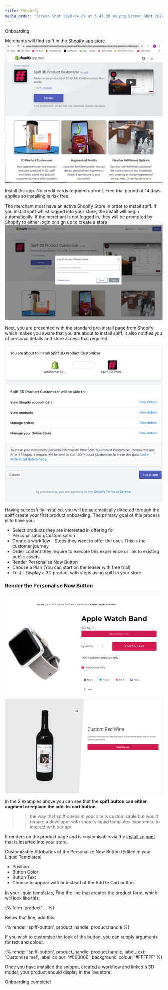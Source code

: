 ```yaml
---
title: tShopify
media_order: 'Screen Shot 2020-04-29 at 5.47.30 am.png,Screen Shot 2020-04-29 at 6.09.24 am.png,Screen Shot 2020-04-29 at 6.22.55 am.png,Screen Shot 2020-05-05 at 6.32.01 am.png,Screen Shot 2020-05-05 at 6.32.58 am.png'
---
```


Onboarding

Merchants will find spiff in the [Shopify app store ](https://apps.shopify.com/spiff-connect?surface_detail=product+customiser&surface_inter_position=1&surface_intra_position=4&surface_type=search).
![](Screen%20Shot%202020-04-29%20at%205.47.30%20am.png)

Install the app. 
No credit cards required upfront. Free trial period of 14 days applies so installing is risk free. 

The merchant must have an active Shopify Store in order to install spiff. If you install spiff whilst logged into your store, the install will begin automatically. If the merchant is not logged in, they will be prompted by Shopify to either login or sign up to create a store 
![](Screen%20Shot%202020-04-29%20at%206.09.24%20am.png)

Next, you are presented with the standard pre-install page from Shopify which makes you aware that you are about to install spiff. It also notifies you of personal details and store access that required. 

![](Screen%20Shot%202020-04-29%20at%206.22.55%20am.png)

Having succesfully installed, you will be automatically directed through the spiff create your first product onboarding. 
The primary goal of this process is to have you: 
- Select products they are interested in offering for Personalisation/Customisation
- Create a workflow - Steps they want to offer the user. This is the customer journey
- Order content they require to execute this experience or link to existing public assets
- Render Personalise Now Button 
- Choose a Plan (You can start on the teaser with free trial) 
- Test - Display a 3D product with steps using spiff in your store

### Render the Personalise Now Button 
![](Screen%20Shot%202020-05-05%20at%206.32.01%20am.png?lightbox=1200,600&resize=600,400)![](Screen%20Shot%202020-05-05%20at%206.32.58%20am.png?lightbox=1200,800&resize=600,400)

In the 2 examples above you can see that the **spiff button can either augment or replace the add-to-cart button**.

>> the way that spiff opens in your site is customisable but would require a developer with shopify liquid templates experience to interact with our api 

It renders on the product page and is customisable via the [install snippet](http://help.spiff.com.au/#installation) that is inserted into your store.

Customizable Attributtes of the Personalize Now Button (Edited in your Liquid Templates)

- Position
- Button Color
- Button Text
- Choose to appear with or instead of the Add to Cart button.

In your liquid templates, Find the line that creates the product form, which will look like this:

{% form 'product' ... %}

Below that line, add this:

{% render 'spiff-button', product_handle: product.handle %}

If you wish to customise the look of the button, you can supply arguments for text and colour.

{% render 'spiff-button', product_handle: product.handle, label_text: 'Customise me!', label_colour: '#000000', background_colour: '#FFFFFF' %}

Once you have installed the snippet, created a workflow and linked a 3D model, your product should display in the live store. 

Onboarding complete!


